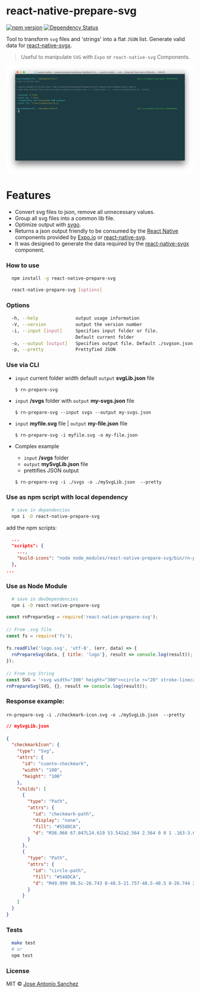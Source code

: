 # react-native-prepare-svg 

[![npm version](https://badge.fury.io/js/react-native-prepare-svg.svg)](https://npmjs.org/package/react-native-prepare-svg) [![Dependency Status](https://img.shields.io/david/jasancheg/react-native-prepare-svg.svg?style=flat)](https://david-dm.org/jasancheg/react-native-prepare-svg)

Tool to transform `svg` files and 'strings' into a flat `JSON` list.
Generate valid data for [react-native-svgx](https://www.npmjs.com/package/react-native-svgx).

> Useful to manipulate `SVG` with `Expo` or `react-native-svg` Components.

![](https://raw.githubusercontent.com/jasancheg/react-native-prepare-svg/master/src/sample.png)


# Features

- Convert svg files to json, remove all unnecessary values.
- Group all svg files into a common lib file.
- Optimize output with [svgo](https://github.com/svg/svgo).
- Returns a json output friendly to be consumed by the [React Native](https://facebook.github.io/react-native/) components provided by [Expo.io](https://expo.io/) or [react-native-svg](https://www.npmjs.com/package/react-native-svg).
- It was designed to generate the data required by the [react-native-svgx](https://www.npmjs.com/package/react-native-svgx) component.

### How to use

```sh
  npm install -g react-native-prepare-svg
```

```sh
  react-native-prepare-svg [options]
```


### Options

```sh
  -h, --help              output usage information
  -V, --version           output the version number
  -i, --input [input]     Specifies input folder or file.
                          Default current folder
  -o, --output [output]   Specifies output file. Default ./svgson.json
  -p, --pretty            Prettyfied JSON

```


### Use via CLI

- `input` current folder width default `output` **svgLib.json** file

  ```
  $ rn-prepare-svg
  ```

- `input` **/svgs** folder with `output` **my-svgs.json** file

  ```
  $ rn-prepare-svg --input svgs --output my-svgs.json
  ```

- `input` **myfile.svg** file | `output` **my-file.json** file

  ```
  $ rn-prepare-svg -i myfile.svg -o my-file.json
  ```

- Complex example
  - `input` **/svgs** folder
  - `output` **mySvgLib.json** file
  - prettifies JSON output

  ```
  $ rn-prepare-svg -i ./svgs -o ./mySvgLib.json  --pretty
  ```

### Use as npm script with local dependency

```sh
  # save in dependencies
  npm i -D react-native-prepare-svg
```

add the npm scripts:

```json
  ...
  "scripts": {
    ...,
    "build-icons": "node node_modules/react-native-prepare-svg/bin/rn-prepare-svg -i ./icons/svg -o ./icons/appIconsLib.js"
  },
...
```


### Use as Node Module

```sh
  # save in devDependencies
  npm i -D react-native-prepare-svg
```

```js
const rnPrepareSvg = require('react-native-prepare-svg');

// From .svg file
const fs = require('fs');

fs.readFile('logo.svg', 'utf-8', (err, data) => {
  rnPrepareSvg(data, { title: 'logo'}, result => console.log(result));
});

// From svg String
const SVG = '<svg width="300" height="300"><circle r="20" stroke-linecap="round" /></svg>';
rnPrepareSvg(SVG, {}, result => console.log(result));

```


### Response example:

 `rn-prepare-svg -i ./checkmark-icon.svg -o ./mySvgLib.json  --pretty`

```json
// mySvgLib.json

{
  "checkmarkIcon": {
    "type": "Svg",
    "attrs": {
      "id": "cuanto-checkmark",
      "width": "100",
      "height": "100"
    },
    "childs": [
      {
        "type": "Path",
        "attrs": {
          "id": "checkmark-path",
          "display": "none",
          "fill": "#558DCA",
          "d": "M36.966 67.047L24.619 53.542a2.564 2.564 0 0 1 .163-3.623c.035-.032.075-.065.112-.097a2.915 2.915 0 0 1 3.966.27l9.628 10.271a2.605 2.605 0 0 0 3.78.024l26.668-27.739a2.88 2.88 0 0 1 4.074-.082l.055.058a2.978 2.978 0 0 1-.02 4.202L42.58 67.189a3.88 3.88 0 0 1-5.614-.142z"
        }
      },
      {
        "type": "Path",
        "attrs": {
          "id": "circle-path",
          "fill": "#548DCA",
          "d": "M49.999 98.5c-26.743 0-48.5-21.757-48.5-48.5 0-26.744 21.757-48.5 48.5-48.5S98.5 23.256 98.5 50c0 26.743-21.758 48.5-48.501 48.5zm0-94c-25.089 0-45.5 20.411-45.5 45.5s20.411 45.5 45.5 45.5S95.5 75.089 95.5 50 75.088 4.5 49.999 4.5z"
        }
      }
    ]
  }
}
```

### Tests
```sh
  make test
  # or
  npm test
```


### License

MIT © [Jose Antonio Sanchez](https://tonisan.com)

